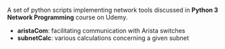 <p>A set of python scripts implementing network tools discussed in <strong>Python 3 Network Programming</strong> course on Udemy.</p>
<ul>
<li><strong>aristaCom</strong>: facilitating communication with Arista switches</li>
<li><strong>subnetCalc</strong>: various calculations concerning a given subnet</li>
</ul>
